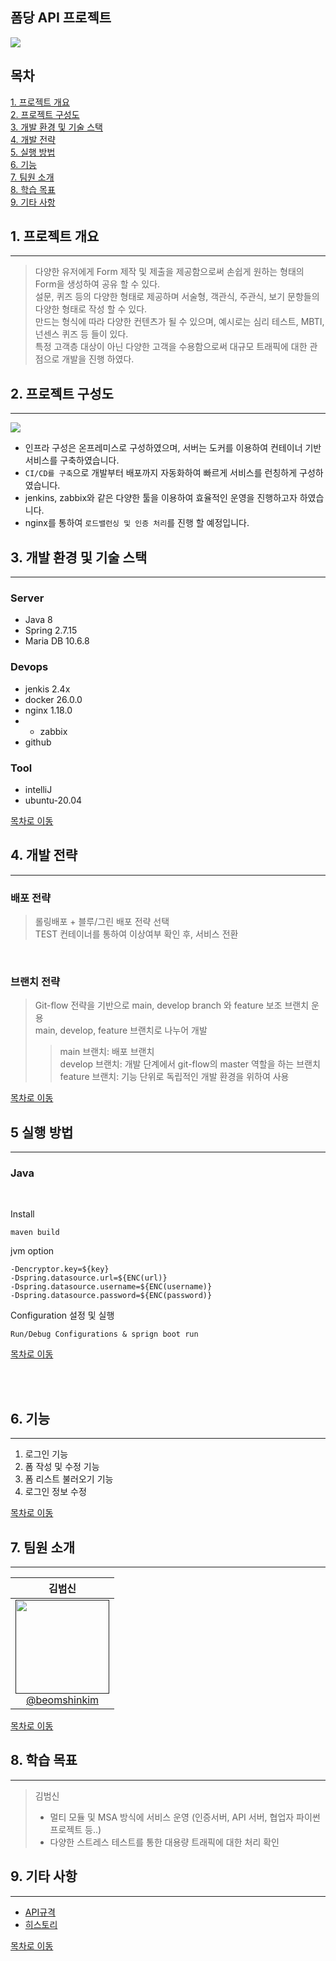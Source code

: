 ## 폼당 API 프로젝트

<img src="./formdang-logo.png">

## 목차
[1. 프로젝트 개요](#1-프로젝트-개요) <br>
[2. 프로젝트 구성도](#2-프로젝트-구성도) <br>
[3. 개발 환경 및 기술 스택](#3-개발-환경-및-기술-스택) <br>
[4. 개발 전략](#4-개발-전략) <br>
[5. 실행 방법](#5-실행-방법) <br>
[6. 기능](#6-기능) <br>
[7. 팀원 소개](#7-팀원-소개) <br>
[8. 학습 목표](#8-학습-목표) <br>
[9. 기타 사항](#9-기타-사항) <br>

## 1. 프로젝트 개요

------------
> 다양한 유저에게 Form 제작 및 제출을 제공함으로써 손쉽게 원하는 형태의 Form을 생성하여 공유 할 수 있다. <br>
> 설문, 퀴즈 등의 다양한 형태로 제공하며 서술형, 객관식, 주관식, 보기 문항들의 다양한 형태로 작성 할 수 있다. <br>
> 만드는 형식에 따라 다양한 컨텐츠가 될 수 있으며, 예시로는 심리 테스트, MBTI, 넌센스 퀴즈 등 들이 있다. <br>
> 특정 고객층 대상이 아닌 다양한 고객을 수용함으로써 대규모 트래픽에 대한 관점으로 개발을 진행 하였다.

## 2. 프로젝트 구성도

------------    

<img src="./diagram.png">

-  인프라 구성은 온프레미스로 구성하였으며, 서버는 도커를 이용하여 컨테이너 기반 서비스를 구축하였습니다.
- `CI/CD를 구축`으로 개발부터 배포까지 자동화하여 빠르게 서비스를 런칭하게 구성하였습니다.
- jenkins, zabbix와 같은 다양한 툴을 이용하여 효율적인 운영을 진행하고자 하였습니다.
- nginx를 통하여 `로드밸런싱 및 인증 처리`를 진행 할 예정입니다.

## 3. 개발 환경 및 기술 스택

------------

### Server
- Java 8
- Spring 2.7.15
- Maria DB 10.6.8

### Devops
- jenkis 2.4x
- docker 26.0.0
- nginx 1.18.0
- - zabbix
- github

### Tool
- intelliJ
- ubuntu-20.04

[목차로 이동](#목차)

## 4. 개발 전략

------------

### 배포 전략
> 롤링배포 + 블루/그린 배포 전략 선택 <br>
> TEST 컨테이너를 통하여 이상여부 확인 후, 서비스 전환

<br>

### 브랜치 전략
> Git-flow 전략을 기반으로 main, develop branch 와 feature 보조 브랜치 운용 <br>
> main, develop, feature 브랜치로 나누어 개발
> > main 브랜치: 배포 브랜치 <br>
> > develop 브랜치: 개발 단계에서 git-flow의 master 역할을 하는 브랜치 <br>
> > feature 브랜치: 기능 단위로 독립적인 개발 환경을 위하여 사용

[목차로 이동](#목차)

## 5 실행 방법

------------

### Java

<br>

Install

```
maven build
```

jvm option

```
-Dencryptor.key=${key}
-Dspring.datasource.url=${ENC(url)}
-Dspring.datasource.username=${ENC(username)}
-Dspring.datasource.password=${ENC(password)}
```

Configuration 설정 및 실행
```
Run/Debug Configurations & sprign boot run
```

[목차로 이동](#목차)

<br><br>

## 6. 기능

------------
1. 로그인 기능
2. 폼 작성 및 수정 기능
3. 폼 리스트 불러오기 기능
4. 로그인 정보 수정

[목차로 이동](#목차)
## 7. 팀원 소개

------------

<div align="center">


|                         **김범신**                        |
|:--------------------------------------------------------:|
| [<img src="" height=150 width=150> <br/> @beomshinkim]() |

</div>

[목차로 이동](#목차)

## 8. 학습 목표

------------

> 김범신
> - 멀티 모듈 및 MSA 방식에 서비스 운영 (인증서버, API 서버, 협업자 파이썬 프로젝트 등..)
> - 다양한 스트레스 테스트를 통한 대용량 트래픽에 대한 처리 확인

## 9. 기타 사항

------------

- [API규격](http://123.com)
- [히스토리](http://123.com)

[목차로 이동](#목차)

